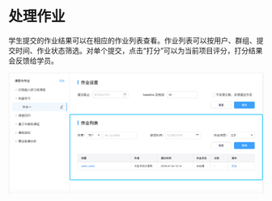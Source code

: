 # 处理作业
学生提交的作业结果可以在相应的作业列表查看。作业列表可以按用户、群组、提交时间、作业状态筛选。对单个提交，点击“打分”可以为当前项目评分，打分结果会反馈给学员。

![image description](/image/review_homework.png)
